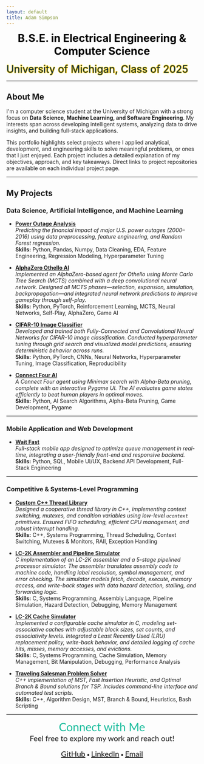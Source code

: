 ```yaml
---
layout: default
title: Adam Simpson
---
```



<p style="text-align: center; font-weight: bold;">
  <span style="
      color:rgb(0, 0, 0); 
      font-size: 28px;">B.S.E. in Electrical Engineering & Computer Science</span><br>
  
  <span style="
      color: #00274C; 
      font-size: 27px; 
      text-shadow: 
        -1px -1px 0 #FFCB05, 
        1px -1px 0 #FFCB05, 
        -1px 1px 0 #FFCB05, 
        1px 1px 0 #FFCB05;">University of Michigan, Class of 2025</span>
</p>

---

## About Me

I'm a computer science student at the University of Michigan with a strong focus on **Data Science, Machine Learning, and Software Engineering**. My interests span across developing intelligent systems, analyzing data to drive insights, and building full-stack applications.  

This portfolio highlights select projects where I applied analytical, development, and engineering skills to solve meaningful problems, or ones that I just enjoyed. Each project includes a detailed explanation of my objectives, approach, and key takeaways. Direct links to project repositories are available on each individual project page.

---

## My Projects

### Data Science, Artificial Intelligence, and Machine Learning

- [**Power Outage Analysis**](./projects/power-outage.html)  
  *Predicting the financial impact of major U.S. power outages (2000–2016) using data preprocessing, feature engineering, and Random Forest regression.*  
  **Skills:** Python, Pandas, Numpy, Data Cleaning, EDA, Feature Engineering, Regression Modeling, Hyperparameter Tuning

- [**AlphaZero Othello AI**](./projects/alz.html)  
  *Implemented an AlphaZero-based agent for Othello using Monte Carlo Tree Search (MCTS) combined with a deep convolutional neural network. Designed all MCTS phases—selection, expansion, simulation, backpropagation—and integrated neural network predictions to improve gameplay through self-play.*  
  **Skills:** Python, PyTorch, Reinforcement Learning, MCTS, Neural Networks, Self-Play, AlphaZero, Game AI
  
- [**CIFAR-10 Image Classifier**](./projects/img.html)  
  *Developed and trained both Fully-Connected and Convolutional Neural Networks for CIFAR-10 image classification. Conducted hyperparameter tuning through grid search and visualized model predictions, ensuring deterministic behavior across runs.*  
  **Skills:** Python, PyTorch, CNNs, Neural Networks, Hyperparameter Tuning, Image Classification, Reproducibility

- [**Connect Four AI**](./projects/connect_four.html)  
  *A Connect Four agent using Minimax search with Alpha-Beta pruning, complete with an interactive Pygame UI. The AI evaluates game states efficiently to beat human players in optimal moves.*  
  **Skills:** Python, AI Search Algorithms, Alpha-Beta Pruning, Game Development, Pygame

---

### Mobile Application and Web Development
- [**Wait Fast**](./projects/wait_fast.html)  
  *Full-stack mobile app designed to optimize queue management in real-time, integrating a user-friendly front-end and responsive backend.*  
  **Skills:** Python, SQL, Mobile UI/UX, Backend API Development, Full-Stack Engineering

---

### Competitive & Systems-Level Programming
- [**Custom C++ Thread Library**](./projects/thread2.html)  
  *Designed a cooperative thread library in C++, implementing context switching, mutexes, and condition variables using low-level `ucontext` primitives. Ensured FIFO scheduling, efficient CPU management, and robust interrupt handling.*  
  **Skills:** C++, Systems Programming, Thread Scheduling, Context Switching, Mutexes & Monitors, RAII, Exception Handling

- [**LC-2K Assembler and Pipeline Simulator**](./projects/assembler.html)  
  *C implementation of an LC-2K assembler and a 5-stage pipelined processor simulator. The assembler translates assembly code to machine code, handling label resolution, symbol management, and error checking. The simulator models fetch, decode, execute, memory access, and write-back stages with data hazard detection, stalling, and forwarding logic.*  
  **Skills:** C, Systems Programming, Assembly Language, Pipeline Simulation, Hazard Detection, Debugging, Memory Management

- [**LC-2K Cache Simulator**](./projects/cache_simulator.html)  
  *Implemented a configurable cache simulator in C, modeling set-associative caches with adjustable block sizes, set counts, and associativity levels. Integrated a Least Recently Used (LRU) replacement policy, write-back behavior, and detailed logging of cache hits, misses, memory accesses, and evictions.*  
  **Skills:** C, Systems Programming, Cache Simulation, Memory Management, Bit Manipulation, Debugging, Performance Analysis

- [**Traveling Salesman Problem Solver**](./projects/project-tsp.html)  
  *C++ implementation of MST, Fast Insertion Heuristic, and Optimal Branch & Bound solutions for TSP. Includes command-line interface and automated test scripts.*  
  **Skills:** C++, Algorithm Design, MST, Branch & Bound, Heuristics, Bash Scripting

---

<p align="center" style="font-family: 'Lato', sans-serif;">
  <span style="font-size: 30px; color: #1ABC9C; font-weight: normal;">Connect with Me</span><br>
  <span style="font-size: 20px;">Feel free to explore my work and reach out!</span><br><br>
  <a href="https://github.com/will51mps0n" style="font-size: 20px;">GitHub</a> •
  <a href="https://www.linkedin.com/in/adam-simpson-b6a3201a7/" style="font-size: 20px;">LinkedIn</a> •
  <a href="mailto:adwisi@umich.edu" style="font-size: 20px;">Email</a>
</p>



